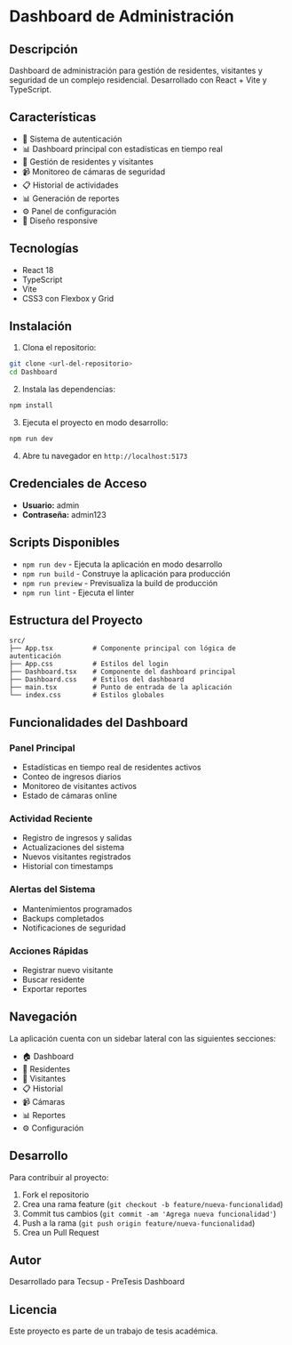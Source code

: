 # Dashboard de Administración

## Descripción
Dashboard de administración para gestión de residentes, visitantes y seguridad de un complejo residencial. Desarrollado con React + Vite y TypeScript.

## Características
- 🔐 Sistema de autenticación
- 📊 Dashboard principal con estadísticas en tiempo real
- 👥 Gestión de residentes y visitantes
- 📹 Monitoreo de cámaras de seguridad
- 📋 Historial de actividades
- 📊 Generación de reportes
- ⚙️ Panel de configuración
- 📱 Diseño responsive

## Tecnologías
- React 18
- TypeScript
- Vite
- CSS3 con Flexbox y Grid

## Instalación

1. Clona el repositorio:
```bash
git clone <url-del-repositorio>
cd Dashboard
```

2. Instala las dependencias:
```bash
npm install
```

3. Ejecuta el proyecto en modo desarrollo:
```bash
npm run dev
```

4. Abre tu navegador en `http://localhost:5173`

## Credenciales de Acceso
- **Usuario:** admin
- **Contraseña:** admin123

## Scripts Disponibles
- `npm run dev` - Ejecuta la aplicación en modo desarrollo
- `npm run build` - Construye la aplicación para producción
- `npm run preview` - Previsualiza la build de producción
- `npm run lint` - Ejecuta el linter

## Estructura del Proyecto
```
src/
├── App.tsx          # Componente principal con lógica de autenticación
├── App.css          # Estilos del login
├── Dashboard.tsx    # Componente del dashboard principal
├── Dashboard.css    # Estilos del dashboard
├── main.tsx         # Punto de entrada de la aplicación
└── index.css        # Estilos globales
```

## Funcionalidades del Dashboard

### Panel Principal
- Estadísticas en tiempo real de residentes activos
- Conteo de ingresos diarios
- Monitoreo de visitantes activos
- Estado de cámaras online

### Actividad Reciente
- Registro de ingresos y salidas
- Actualizaciones del sistema
- Nuevos visitantes registrados
- Historial con timestamps

### Alertas del Sistema
- Mantenimientos programados
- Backups completados
- Notificaciones de seguridad

### Acciones Rápidas
- Registrar nuevo visitante
- Buscar residente
- Exportar reportes

## Navegación
La aplicación cuenta con un sidebar lateral con las siguientes secciones:
- 🏠 Dashboard
- 👥 Residentes
- 🚶 Visitantes
- 📋 Historial
- 📹 Cámaras
- 📊 Reportes
- ⚙️ Configuración

## Desarrollo
Para contribuir al proyecto:

1. Fork el repositorio
2. Crea una rama feature (`git checkout -b feature/nueva-funcionalidad`)
3. Commit tus cambios (`git commit -am 'Agrega nueva funcionalidad'`)
4. Push a la rama (`git push origin feature/nueva-funcionalidad`)
5. Crea un Pull Request

## Autor
Desarrollado para Tecsup - PreTesis Dashboard

## Licencia
Este proyecto es parte de un trabajo de tesis académica.
